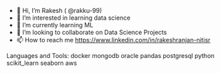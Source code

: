 - 👋 Hi, I’m Rakesh ( @rakku-99)
- 👀 I’m interested in learning data science
- 🌱 I’m currently learning ML
- 💞️ I’m looking to collaborate on Data Science Projects
- 📫 How to reach me https://www.linkedin.com/in/rakeshranjan-nitjsr

Languages and Tools:
docker mongodb oracle pandas postgresql python scikit_learn seaborn aws


<!---
rakku-99/rakku-99 is a ✨ special ✨ repository because its `README.md` (this file) appears on your GitHub profile.
You can click the Preview link to take a look at your changes.
--->
